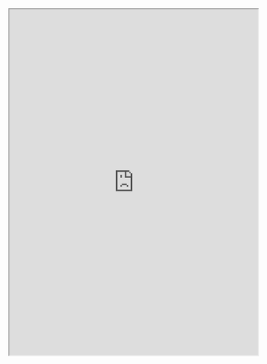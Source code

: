 <iframe
    height = 700
    width = 100%
    padding = 0 0
    margins = 0 0
    src="https://docs.google.com/spreadsheets/d/1fxpzmrDW3EB3OTCLx0HaPcIx0cBB_cTDvtz-9L58UBU/edit?usp=sharing"></iframe>